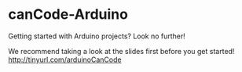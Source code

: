 # canCode-Arduino
Getting started with Arduino projects? Look no further!

We recommend taking a look at the slides first before you get started! 
http://tinyurl.com/arduinoCanCode
